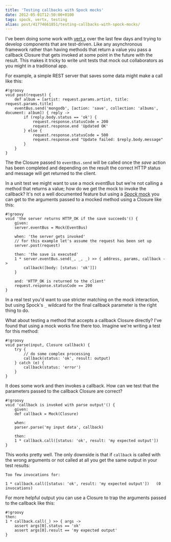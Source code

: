 ```yaml
---
title: 'Testing callbacks with Spock mocks'
date: 2012-05-01T12:50:00+0100
tags: spock, vertx, testing
alias: post/41774661851/testing-callbacks-with-spock-mocks/
---
```


I've been doing some work with [vert.x][vertx] over the last few days and trying to develop components that are test-driven. Like any asynchronous framework rather than having methods that return a value you pass a callback Closure that gets invoked at some point in the future with the result. This makes it tricky to write unit tests that mock out collaborators as you might in a traditional app.

<!-- more -->

For example, a simple REST server that saves some data might make a call like this:

    #!groovy
    void post(request) {
        def album = [artist: request.params.artist, title: request.params.title]
        eventBus.send('mongodb', [action: 'save', collection: 'albums', document: album]) { reply ->
            if (reply.body.status == 'ok') {
            	request.response.statusCode = 200
            	request.response.end 'Updated OK'
            } else {
            	request.response.statusCode = 500
            	request.response.end "Update failed: $reply.body.message"
            }
        }
    }

The the Closure passed to `eventBus.send` will be called once the _save_ action has been completed and depending on the result the correct HTTP status and message will get returned to the client.

In a unit test we might want to use a mock _eventBus_ but we're not calling a method that returns a value; how do we get the mock to invoke the callback? It's not a well documented feature but using a [_Spock_ mock][spockmocks] you can get to the arguments passed to a mocked method using a Closure like this:

    #!groovy
    void 'the server returns HTTP_OK if the save succeeds'() {
        given:
        server.eventBus = Mock(EventBus)

        when: 'the server gets invoked'
        // for this example let's assume the request has been set up
        server.post(request)

        then: 'the save is executed'
        1 * server.eventBus.send(_, _, _) >> { address, params, callback ->
        	callback([body: [status: 'ok']])
        }

        and: 'HTTP_OK is returned to the client'
        request.response.statusCode == 200
    }

In a real test you'd want to use stricter matching on the mock interaction, but using Spock's `_` wildcard for the final callback parameter is the right thing to do.

What about testing a method that accepts a callback Closure directly? I've found that using a mock works fine there too. Imagine we're writing a test for this method:

    #!groovy
    void parse(input, Closure callback) {
        try {
        	// do some complex processing
        	callback(status: 'ok', result: output)
        } catch (e) {
        	callback(status: 'error')
        }
    }

It does some work and then invokes a callback. How can we test that the parameters passed to the callback Closure are correct?

    #!groovy
    void 'callback is invoked with parse output'() {
        given:
        def callback = Mock(Closure)

        when:
        parser.parse('my input data', callback)

        then:
        1 * callback.call([status: 'ok', result: 'my expected output'])
    }

This works pretty well. The only downside is that if `callback` is called with the wrong arguments or not called at all you get the same output in your test results:

    Too few invocations for:

    1 * callback.call([status: 'ok', result: 'my expected output'])   (0 invocations)

For more helpful output you can use a Closure to trap the arguments passed to the callback like this:

    #!groovy
    then:
    1 * callback.call(_) >> { args ->
    	assert args[0].status == 'ok'
    	assert args[0].result == 'my expected output'
    }

[vertx]:http://vertx.io/
[spockmocks]:http://code.google.com/p/spock/wiki/Interactions

